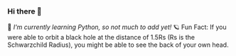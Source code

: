 ### Hi there 👋
🌱 *I'm currently learning Python, so not much to add yet!*
🪐 Fun Fact: If you were able to orbit a black hole at the distance of 1.5Rs (Rs is the Schwarzchild Radius), you might be able to see the back of your own head.

<!--
**hemihershley/hemihershley** is a ✨ _special_ ✨ repository because its `README.md` (this file) appears on your GitHub profile.

Here are some ideas to get you started:

- 🔭 I’m currently working on ...
- 🌱 I’m currently learning ...
- 👯 I’m looking to collaborate on ...
- 🤔 I’m looking for help with ...
- 💬 Ask me about ...
- 📫 How to reach me: ...
- 😄 Pronouns: ...
- ⚡ Fun fact: ...
-->
